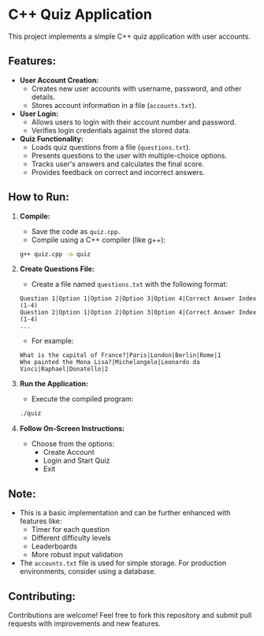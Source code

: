 # C++ Quiz Application

This project implements a simple C++ quiz application with user accounts.

## Features:

*   **User Account Creation:**
    *   Creates new user accounts with username, password, and other details.
    *   Stores account information in a file (`accounts.txt`).
*   **User Login:**
    *   Allows users to login with their account number and password.
    *   Verifies login credentials against the stored data.
*   **Quiz Functionality:**
    *   Loads quiz questions from a file (`questions.txt`).
    *   Presents questions to the user with multiple-choice options.
    *   Tracks user's answers and calculates the final score.
    *   Provides feedback on correct and incorrect answers.

## How to Run:

1.  **Compile:**
    *   Save the code as `quiz.cpp`.
    *   Compile using a C++ compiler (like g++):

    ```bash
    g++ quiz.cpp -o quiz
    ```

2.  **Create Questions File:**
    *   Create a file named `questions.txt` with the following format:

    ```
    Question 1|Option 1|Option 2|Option 3|Option 4|Correct Answer Index (1-4)
    Question 2|Option 1|Option 2|Option 3|Option 4|Correct Answer Index (1-4)
    ...
    ```

    *   For example:

    ```
    What is the capital of France?|Paris|London|Berlin|Rome|1
    Who painted the Mona Lisa?|Michelangelo|Leonardo da Vinci|Raphael|Donatello|2
    ```

3.  **Run the Application:**
    *   Execute the compiled program:

    ```bash
    ./quiz
    ```

4.  **Follow On-Screen Instructions:**
    *   Choose from the options:
        *   Create Account
        *   Login and Start Quiz
        *   Exit

## Note:

*   This is a basic implementation and can be further enhanced with features like:
    *   Timer for each question
    *   Different difficulty levels
    *   Leaderboards
    *   More robust input validation
*   The `accounts.txt` file is used for simple storage. For production environments, consider using a database.

## Contributing:

Contributions are welcome! Feel free to fork this repository and submit pull requests with improvements and new features.
